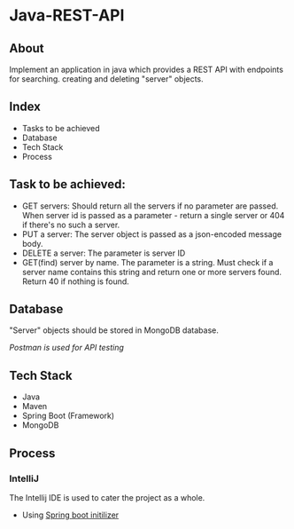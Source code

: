 # Java-REST-API

## About

Implement an application in java which provides a REST API with endpoints for searching. creating and deleting "server" objects. 

## Index 
* Tasks to be achieved
* Database
* Tech Stack
* Process

## Task to be achieved: 
- GET servers: Should return all the servers if no parameter are passed. When server id is passed as a parameter - return a single server or 404 if there's no such a server.
- PUT a server: The server object is passed as a json-encoded message body.
- DELETE a server: The parameter is server ID
- GET(find) server by name. The parameter is a string. Must check if a server name contains this string and return one or more servers found. Return 40 if nothing is found.

## Database

"Server" objects should be stored in MongoDB database. 

*Postman is used for API testing*

## Tech Stack

- Java
- Maven
- Spring Boot (Framework)
- MongoDB

## Process

### IntelliJ 
The Intellij IDE is used to cater the project as a whole. 
- Using [Spring boot initilizer](https://start.spring.io/) 
